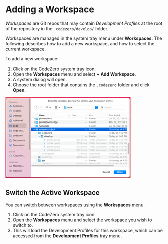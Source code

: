# Adding a Workspace

*Workspaces* are Git repos that may contain *Development Profiles* at the root of the repository in the `.codezero/develop/` folder.

Workspaces are managed in the system tray menu under **Workspaces**. The following describes how to add a new workspace, and how to select the current workspace.

To add a new workspace:

1. Click on the CodeZero system tray icon.
2. Open the **Workspaces** menu and select **+ Add Workspace**.
3. A system dialog will open.
4. Choose the root folder that contains the `.codezero` folder and click **Open**.

<img alt="Dialog Select Workspace" src="/content/_media/app/dialog-select-workspace.png" style="max-width: 400px">

## Switch the Active Workspace

You can switch between workspaces using the **Workspaces** menu.

1. Click on the CodeZero system tray icon.
2. Open the **Workspaces** menu and select the workspace you wish to switch to.
3. This will load the Development Profiles for this workspace, which can be accessed from the **Development Profiles** tray menu.

